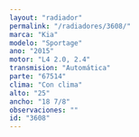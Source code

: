 ```yaml
---
layout: "radiador"
permalink: "/radiadores/3608/"
marca: "Kia"
modelo: "Sportage"
ano: "2015"
motor: "L4 2.0, 2.4"
transmision: "Automática"
parte: "67514"
clima: "Con clima"
alto: "25"
ancho: "18 7/8"
observaciones: ""
id: "3608"
---
```


